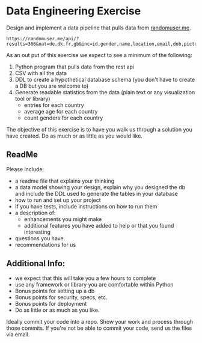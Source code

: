 ﻿# Data Engineering Exercise
Design and implement a data pipeline that pulls data from [randomuser.me](https://randomuser.me/api/?results=300&nat=de,dk,fr,gb&inc=id,gender,name,location,email,dob,picture,nat&seed=flightright). 

    https://randomuser.me/api/?results=300&nat=de,dk,fr,gb&inc=id,gender,name,location,email,dob,picture,nat&seed=flightright

 As an out put of this exercise we expect to see a minimum of the following:

1.  Python program that pulls data from the rest api
2.  CSV with all the data
3.  DDL to create a hypothetical database schema (you don't have to create a DB but you are welcome to)
4. Generate readable statistics from the data (plain text or any visualization tool or library) 
	- entries for each country
	- average age for each country
	- count genders for each country

The objective of this exercise is to have you walk us through a solution you have created. Do as much or as little as you would like.

## ReadMe

Please include:

-   a readme file that explains your thinking
-   a data model showing your design, explain why you designed the db and include the DDL used to generate the tables in your database
-   how to run and set up your project
-   if you have tests, include instructions on how to run them
-   a description of:
    -   enhancements you might make
    -   additional features you have added to help or that you found interesting
-   questions you have
-   recommendations for us

## Additional Info:

-   we expect that this will take you a few hours to complete
-   use any framework or library you are comfortable within Python
-   Bonus points for setting up a db
-   Bonus points for security, specs, etc.
-   Bonus points for deployment 
-   Do as little or as much as you like.

Ideally commit your code into a repo. Show your work and process through those commits. If you're not be able to commit your code, send us the files via email.
